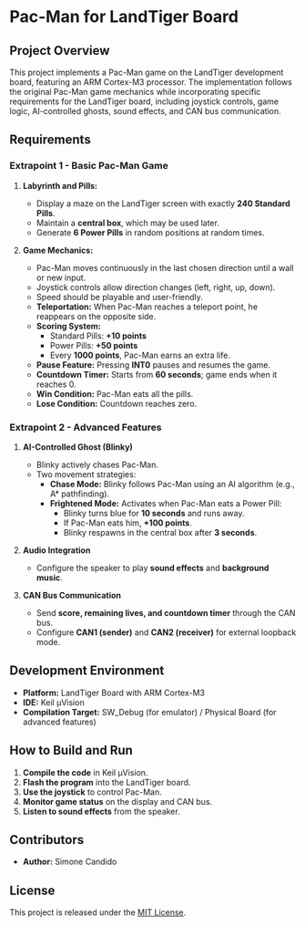 # Pac-Man for LandTiger Board

## Project Overview
This project implements a Pac-Man game on the LandTiger development board, featuring an ARM Cortex-M3 processor. The implementation follows the original Pac-Man game mechanics while incorporating specific requirements for the LandTiger board, including joystick controls, game logic, AI-controlled ghosts, sound effects, and CAN bus communication.

## Requirements
### Extrapoint 1 - Basic Pac-Man Game
1. **Labyrinth and Pills:**
   - Display a maze on the LandTiger screen with exactly **240 Standard Pills**.
   - Maintain a **central box**, which may be used later.
   - Generate **6 Power Pills** in random positions at random times.

2. **Game Mechanics:**
   - Pac-Man moves continuously in the last chosen direction until a wall or new input.
   - Joystick controls allow direction changes (left, right, up, down).
   - Speed should be playable and user-friendly.
   - **Teleportation:** When Pac-Man reaches a teleport point, he reappears on the opposite side.
   - **Scoring System:**
     - Standard Pills: **+10 points**
     - Power Pills: **+50 points**
     - Every **1000 points**, Pac-Man earns an extra life.
   - **Pause Feature:** Pressing **INT0** pauses and resumes the game.
   - **Countdown Timer:** Starts from **60 seconds**; game ends when it reaches 0.
   - **Win Condition:** Pac-Man eats all the pills.
   - **Lose Condition:** Countdown reaches zero.

### Extrapoint 2 - Advanced Features
1. **AI-Controlled Ghost (Blinky)**
   - Blinky actively chases Pac-Man.
   - Two movement strategies:
     - **Chase Mode:** Blinky follows Pac-Man using an AI algorithm (e.g., A* pathfinding).
     - **Frightened Mode:** Activates when Pac-Man eats a Power Pill:
       - Blinky turns blue for **10 seconds** and runs away.
       - If Pac-Man eats him, **+100 points**.
       - Blinky respawns in the central box after **3 seconds**.
   
2. **Audio Integration**
   - Configure the speaker to play **sound effects** and **background music**.

3. **CAN Bus Communication**
   - Send **score, remaining lives, and countdown timer** through the CAN bus.
   - Configure **CAN1 (sender)** and **CAN2 (receiver)** for external loopback mode.

## Development Environment
- **Platform:** LandTiger Board with ARM Cortex-M3
- **IDE:** Keil µVision
- **Compilation Target:** SW_Debug (for emulator) / Physical Board (for advanced features)

## How to Build and Run
1. **Compile the code** in Keil µVision.
2. **Flash the program** into the LandTiger board.
3. **Use the joystick** to control Pac-Man.
4. **Monitor game status** on the display and CAN bus.
5. **Listen to sound effects** from the speaker.

## Contributors
- **Author:** Simone Candido

## License
This project is released under the [MIT License](LICENSE).

